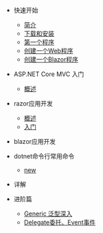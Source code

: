 - 快速开始
    - [简介](zh-cn/quickstart/intro.md)
    - [下载和安装](zh-cn/quickstart/installation.md)
    - [第一个程序](zh-cn/quickstart/firstapp.md)
    - [创建一个Web程序](zh-cn/quickstart/webapp.md)
    - [创建一个Blazor程序](zh-cn/quickstart/blazor.md)
- ASP.NET Core MVC 入门
    - [概述](zh-cn/mvc/intro.md)
- razor应用开发
    - [概述](zh-cn/razor/intro.md)
    - [入门](zh-cn/razor/first.md)
- blazor应用开发
- dotnet命令行常用命令
    - [new](zh-cn/cmd/new.md)
- 详解

- 进阶篇
    - [Generic 泛型深入](zh-cn/pro/gerneric.md)
    - [Delegate委托、Event事件](zh-cn/pro/delegateandevent.md)
